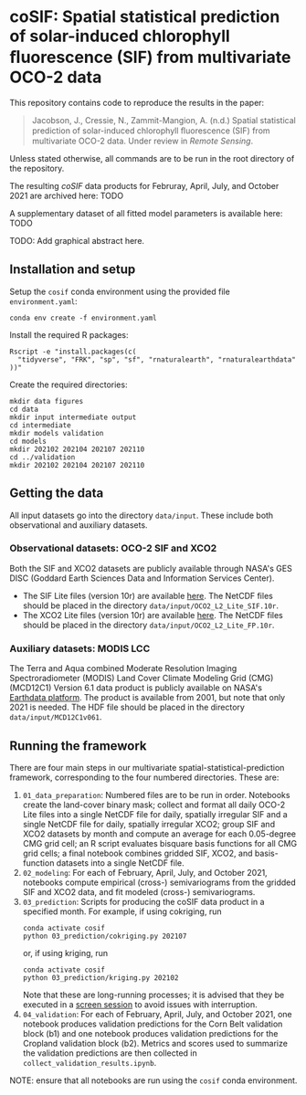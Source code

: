 # coSIF: Spatial statistical prediction of solar-induced chlorophyll ﬂuorescence (SIF) from multivariate OCO-2 data

This repository contains code to reproduce the results in the paper:

> Jacobson, J., Cressie, N., Zammit-Mangion, A. (n.d.) Spatial statistical prediction of solar-induced chlorophyll ﬂuorescence (SIF) from multivariate OCO-2 data. Under review in *Remote Sensing*.

Unless stated otherwise, all commands are to be run in the root directory of the repository.

The resulting *coSIF* data products for Februray, April, July, and October 2021 are archived here: TODO

A supplementary dataset of all fitted model parameters is available here: TODO

TODO: Add graphical abstract here.

## Installation and setup

Setup the `cosif` conda environment using the provided file `environment.yaml`:
```
conda env create -f environment.yaml
```
Install the required R packages:
```
Rscript -e "install.packages(c(
  "tidyverse", "FRK", "sp", "sf", "rnaturalearth", "rnaturalearthdata"
))"
```
Create the required directories:
```
mkdir data figures
cd data
mkdir input intermediate output
cd intermediate
mkdir models validation
cd models
mkdir 202102 202104 202107 202110
cd ../validation
mkdir 202102 202104 202107 202110
```

## Getting the data

All input datasets go into the directory `data/input`. These include both observational and auxiliary datasets.

### Observational datasets: OCO-2 SIF and XCO2

Both the SIF and XCO2 datasets are publicly available through NASA's GES DISC (Goddard Earth Sciences Data and Information Services Center).

- The SIF Lite files (version 10r) are available [here](https://disc.gsfc.nasa.gov/datasets/OCO2_L2_Lite_SIF_10r/summary). The NetCDF files should be placed in the directory `data/input/OCO2_L2_Lite_SIF.10r`.
- The XCO2 Lite files (version 10r) are available [here](https://disc.gsfc.nasa.gov/datasets/OCO2_L2_Lite_FP_10r/summary). The NetCDF files should be placed in the directory `data/input/OCO2_L2_Lite_FP.10r`.

### Auxiliary datasets: MODIS LCC

The Terra and Aqua combined Moderate Resolution Imaging Spectroradiometer (MODIS) Land Cover Climate Modeling Grid (CMG) (MCD12C1) Version 6.1 data product is publicly available on NASA's [Earthdata platform](https://lpdaac.usgs.gov/products/mcd12c1v061/). The product is available from 2001, but note that only 2021 is needed. The HDF file should be placed in the directory `data/input/MCD12C1v061`.

## Running the framework

There are four main steps in our multivariate spatial-statistical-prediction framework, corresponding to the four numbered directories. These are: 

1. `01_data_preparation`: Numbered files are to be run in order. Notebooks create the land-cover binary mask; collect and format all daily OCO-2 Lite files into a single NetCDF file for daily, spatially irregular SIF and a single NetCDF file for daily, spatially irregular XCO2; group SIF and XCO2 datasets by month and compute an average for each 0.05-degree CMG grid cell; an R script evaluates bisquare basis functions for all CMG grid cells; a final notebook combines gridded SIF, XCO2, and basis-function datasets into a single NetCDF file. 
2. `02_modeling`: For each of February, April, July, and October 2021, notebooks compute empirical (cross-) semivariograms from the gridded SIF and XCO2 data, and fit modeled (cross-) semivariograms.
3. `03_prediction`: Scripts for producing the coSIF data product in a specified month. For example, if using cokriging, run
    ```
    conda activate cosif
    python 03_prediction/cokriging.py 202107
    ```
    or, if using kriging, run
    ```
    conda activate cosif
    python 03_prediction/kriging.py 202102
    ```
    Note that these are long-running processes; it is advised that they be executed in a [screen session](https://linuxize.com/post/how-to-use-linux-screen/) to avoid issues with interruption.
4. `04_validation`: For each of February, April, July, and October 2021, one notebook produces validation predictions for the Corn Belt validation block (b1) and one notebook produces validation predictions for the Cropland validation block (b2). Metrics and scores used to summarize the validation predictions are then collected in `collect_validation_results.ipynb`.

NOTE: ensure that all notebooks are run using the `cosif` conda environment.